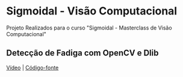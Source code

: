 # Sigmoidal - Visão Computacional
Projeto Realizados para o curso "Sigmoidal - Masterclass de Visão Computacional"

## Detecção de Fadiga com OpenCV e Dlib
[Vídeo](https://www.youtube.com/watch?v=ZTq1snNTkbM) | [Código-fonte](#)


